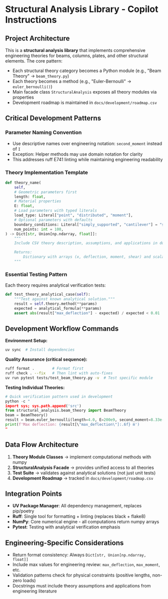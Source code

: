 # Structural Analysis Library - Copilot Instructions

## Project Architecture

This is a **structural analysis library** that implements comprehensive engineering theories for beams, columns, plates, and other structural elements. The core pattern:

- Each structural theory category becomes a Python module (e.g., "Beam Theory" → `beam_theory.py`)
- Each theory becomes a method (e.g., "Euler-Bernoulli" → `euler_bernoulli()`)
- Main facade class `StructuralAnalysis` exposes all theory modules via properties
- Development roadmap is maintained in `docs/development/roadmap.csv`

## Critical Development Patterns

### Parameter Naming Convention

- Use descriptive names over engineering notation: `second_moment` instead of `I`
- Exception: Helper methods may use domain notation for clarity
- This addresses ruff E741 linting while maintaining engineering readability

### Theory Implementation Template

```python
def theory_name(
    self,
    # Geometric parameters first
    length: float,
    # Material properties
    E: float,
    # Load parameters with typed literals
    load_type: Literal["point", "distributed", "moment"],
    # Optional parameters with defaults
    boundary_conditions: Literal["simply_supported", "cantilever"] = "simply_supported",
    num_points: int = 100,
) -> Dict[str, Union[np.ndarray, float]]:
    """
    Include CSV theory description, assumptions, and applications in docstring.

    Returns:
        Dictionary with arrays (x, deflection, moment, shear) and scalars (max_*)
    """
```

### Essential Testing Pattern

Each theory requires analytical verification tests:

```python
def test_theory_analytical_case(self):
    """Test against known analytical solution."""
    result = self.theory.method(**params)
    expected = analytical_formula(**params)
    assert abs(result["max_deflection"] - expected) / expected < 0.01  # 1% tolerance
```

## Development Workflow Commands

**Environment Setup:**

```bash
uv sync  # Install dependencies
```

**Quality Assurance (critical sequence):**

```bash
ruff format .        # Format first
ruff check . --fix   # Then lint with auto-fixes
uv run pytest tests/test_beam_theory.py -v  # Test specific module
```

**Testing Individual Theories:**

```python
# Quick verification pattern used in development
python -c "
import sys; sys.path.append('src')
from structural_analysis.beam_theory import BeamTheory
beam = BeamTheory()
result = beam.euler_bernoulli(length=4.0, E=200e9, second_moment=8.33e-6, ...)
print(f'Max deflection: {result[\"max_deflection\"]:.6f} m')
"
```

## Data Flow Architecture

1. **Theory Module Classes** → implement computational methods with numpy
2. **StructuralAnalysis Facade** → provides unified access to all theories
3. **Test Suite** → validates against analytical solutions (not just unit tests)
4. **Development Roadmap** → tracked in `docs/development/roadmap.csv`

## Integration Points

- **UV Package Manager**: All dependency management, replaces pip/poetry
- **Ruff**: Single tool for formatting + linting (replaces black + flake8)
- **NumPy**: Core numerical engine - all computations return numpy arrays
- **Pytest**: Testing with analytical verification emphasis

## Engineering-Specific Considerations

- Return format consistency: Always `Dict[str, Union[np.ndarray, float]]`
- Include max values for engineering review: `max_deflection`, `max_moment`, etc.
- Validation patterns check for physical constraints (positive lengths, non-zero loads)
- Docstrings must include theory assumptions and applications from engineering literature

